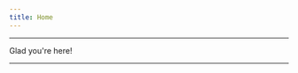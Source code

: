 ```yaml
---
title: Home
---
```

---
Glad you're here!
<!-- feel free to take a look around!

Questions? Feel free to email me at wqc6rw@virginia.edu!-->
---
